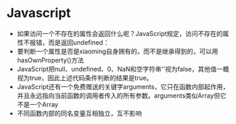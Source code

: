 # Javascript
- 如果访问一个不存在的属性会返回什么呢？JavaScript规定，访问不存在的属性不报错，而是返回undefined：
- 要判断一个属性是否是xiaoming自身拥有的，而不是继承得到的，可以用hasOwnProperty()方法
- JavaScript把null、undefined、0、NaN和空字符串''视为false，其他值一概视为true，因此上述代码条件判断的结果是true。
- JavaScript还有一个免费赠送的关键字arguments，它只在函数内部起作用，并且永远指向当前函数的调用者传入的所有参数。arguments类似Array但它不是一个Array
- 不同函数内部的同名变量互相独立，互不影响
